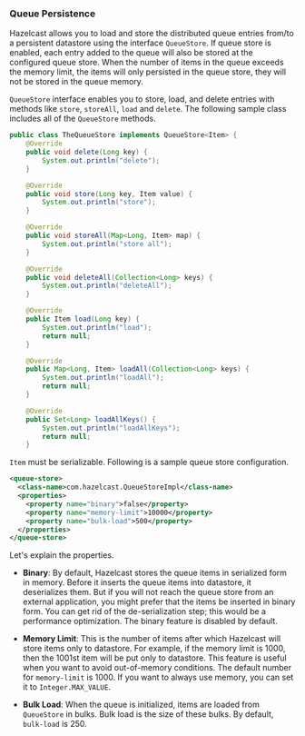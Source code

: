 
### Queue Persistence


Hazelcast allows you to load and store the distributed queue entries from/to a persistent datastore using the interface `QueueStore`. If queue store is enabled, each entry added to the queue will also be stored at the configured queue store. When the number of items in the queue exceeds the memory limit, the items will only persisted in the queue store, they will not be stored in the queue memory. 

`QueueStore` interface enables you to store, load, and delete entries with methods like `store`, `storeAll`, `load` and `delete`. The following sample class includes all of the `QueueStore` methods.

```java
public class TheQueueStore implements QueueStore<Item> {
    @Override
    public void delete(Long key) {
        System.out.println("delete");
    }

    @Override
    public void store(Long key, Item value) {
        System.out.println("store");
    }

    @Override
    public void storeAll(Map<Long, Item> map) {
        System.out.println("store all");
    }

    @Override
    public void deleteAll(Collection<Long> keys) {
        System.out.println("deleteAll");
    }

    @Override
    public Item load(Long key) {
        System.out.println("load");
        return null;
    }

    @Override
    public Map<Long, Item> loadAll(Collection<Long> keys) {
        System.out.println("loadAll");
        return null;
    }

    @Override
    public Set<Long> loadAllKeys() {
        System.out.println("loadAllKeys");
        return null;
    }
```

`Item` must be serializable. Following is a sample queue store configuration.

```xml
<queue-store>
  <class-name>com.hazelcast.QueueStoreImpl</class-name>
  <properties>
    <property name="binary">false</property>
    <property name="memory-limit">10000</property>
    <property name="bulk-load">500</property>
  </properties>
</queue-store>
```

Let's explain the properties.

-   **Binary**:
    By default, Hazelcast stores the queue items in serialized form in memory. Before it inserts the queue items into datastore, it deserializes them. But if you will not reach the queue store from an external application, you might prefer that the items be inserted in binary form. You can get rid of the de-serialization step; this would be a performance optimization. The binary feature is disabled by default.
    
-   **Memory Limit**:
    This is the number of items after which Hazelcast will store items only to datastore. For example, if the memory limit is 1000, then the 1001st item will be put only to datastore. This feature is useful when you want to avoid out-of-memory conditions. The default number for `memory-limit` is 1000. If you want to always use memory, you can set it to `Integer.MAX_VALUE`.
    
-   **Bulk Load**:
    When the queue is initialized, items are loaded from `QueueStore` in bulks. Bulk load is the size of these bulks. By default, `bulk-load` is 250.

